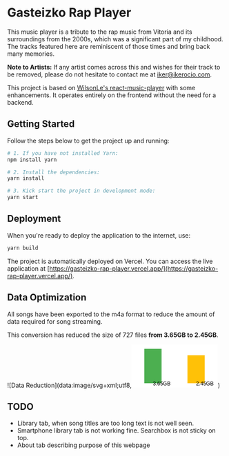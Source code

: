 # Gasteizko Rap Player

This music player is a tribute to the rap music from Vitoria and its surroundings from the 2000s, which was a significant part of my childhood. The tracks featured here are reminiscent of those times and bring back many memories.

**Note to Artists:** If any artist comes across this and wishes for their track to be removed, please do not hesitate to contact me at [iker@ikerocio.com](mailto:iker@ikerocio.com).

This project is based on [WilsonLe's react-music-player](https://github.com/WilsonLe/react-music-player) with some enhancements. It operates entirely on the frontend without the need for a backend.

## Getting Started

Follow the steps below to get the project up and running:

```bash
# 1. If you have not installed Yarn:
npm install yarn

# 2. Install the dependencies:
yarn install

# 3. Kick start the project in development mode:
yarn start
```

## Deployment

When you're ready to deploy the application to the internet, use:

```bash
yarn build
```

The project is automatically deployed on Vercel. You can access the live application at [https://gasteizko-rap-player.vercel.app/](https://gasteizko-rap-player.vercel.app/).

## Data Optimization

All songs have been exported to the m4a format to reduce the amount of data required for song streaming.

This conversion has reduced the size of 727 files **from 3.65GB to 2.45GB**.

![Data Reduction](data:image/svg+xml;utf8,<svg width="200" height="100" xmlns="http://www.w3.org/2000/svg"><rect width="200" height="100" fill="white" /><rect x="30" y="10" width="40" height="80" fill="#4CAF50" /><rect x="130" y="25" width="40" height="65" fill="#FFC107" /><text x="50" y="95" font-family="Arial" font-size="12" fill="black">3.65GB</text><text x="150" y="95" font-family="Arial" font-size="12" fill="black">2.45GB</text></svg>)

## TODO

- Library tab, when song titles are too long text is not well seen.
- Smartphone library tab is not working fine. Searchbox is not sticky on top.
- About tab describing purpose of this webpage
